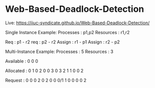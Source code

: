 # Web-Based-Deadlock-Detection

Live: https://iiuc-syndicate.github.io/Web-Based-Deadlock-Detection/

Single Instance Example:
Processes : p1,p2
Resources : r1,r2

Req : p1 - r2
req : p2 - r2
Assign : r1 - p1
Assign : r2 - p2

Multi-Instance Example:
Processes : 5
Resources : 3

Available : 0 0 0

Allocated : 
0 1 0
2 0 0
3 0 3
2 1 1
0 0 2

Request :
0 0 0
2 0 2
0 0 0/1
1 0 0
0 0 2

